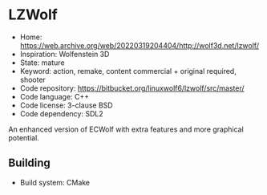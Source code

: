 # LZWolf

- Home: https://web.archive.org/web/20220319204404/http://wolf3d.net/lzwolf/
- Inspiration: Wolfenstein 3D
- State: mature
- Keyword: action, remake, content commercial + original required, shooter
- Code repository: https://bitbucket.org/linuxwolf6/lzwolf/src/master/
- Code language: C++
- Code license: 3-clause BSD
- Code dependency: SDL2

An enhanced version of ECWolf with extra features and more graphical potential.

## Building

- Build system: CMake
